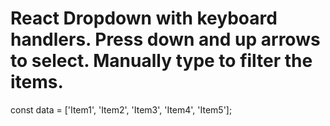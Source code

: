 # React Dropdown with keyboard handlers. Press down and up arrows to select. Manually type to filter the items.



 const data = ['Item1', 'Item2', 'Item3', 'Item4', 'Item5'];

<FlexDropdown data={data} editable={true} onItemSelect={onItemSelect}/>

